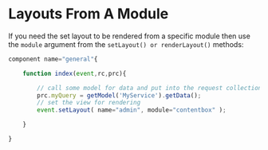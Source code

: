 # Layouts From A Module

If you need the set layout to be rendered from a specific module then use the `module` argument from the `setLayout() or renderLayout()` methods:

```js
component name="general"{

	function index(event,rc,prc){

		// call some model for data and put into the request collection
		prc.myQuery = getModel('MyService').getData();
		// set the view for rendering
		event.setLayout( name="admin", module="contentbox" );

	}

}
```
